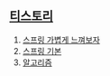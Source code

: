 ## [티스토리][url1]

1. [스프링 가볍게 느껴보자][url2]
2. [스프링 기본][url3]
3. [알고리즘][url4]










[url1]:https://cloakinghost.tistory.com
[url2]:https://cloakinghost.tistory.com/64
[url3]:https://github.com/CloakingGhost/edu/blob/master/core
[url4]:https://github.com/CloakingGhost/edu/tree/master/python/algorithm
